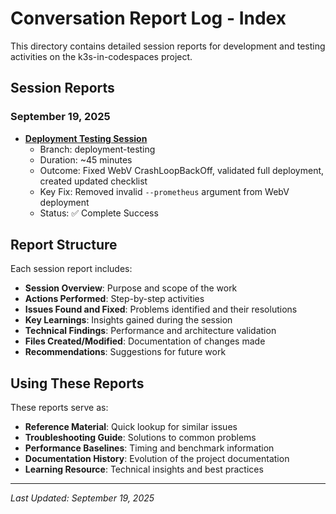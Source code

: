 # Conversation Report Log - Index

This directory contains detailed session reports for development and testing activities on the k3s-in-codespaces project.

## Session Reports

### September 19, 2025
- **[Deployment Testing Session](2025-09-19-deployment-testing-session.md)**
  - Branch: deployment-testing
  - Duration: ~45 minutes
  - Outcome: Fixed WebV CrashLoopBackOff, validated full deployment, created updated checklist
  - Key Fix: Removed invalid `--prometheus` argument from WebV deployment
  - Status: ✅ Complete Success

## Report Structure

Each session report includes:
- **Session Overview**: Purpose and scope of the work
- **Actions Performed**: Step-by-step activities
- **Issues Found and Fixed**: Problems identified and their resolutions
- **Key Learnings**: Insights gained during the session
- **Technical Findings**: Performance and architecture validation
- **Files Created/Modified**: Documentation of changes made
- **Recommendations**: Suggestions for future work

## Using These Reports

These reports serve as:
- **Reference Material**: Quick lookup for similar issues
- **Troubleshooting Guide**: Solutions to common problems
- **Performance Baselines**: Timing and benchmark information
- **Documentation History**: Evolution of the project documentation
- **Learning Resource**: Technical insights and best practices

---
*Last Updated: September 19, 2025*
